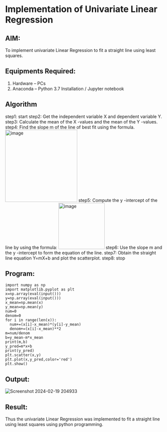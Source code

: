 # Implementation of Univariate Linear Regression
## AIM:
To implement univariate Linear Regression to fit a straight line using least squares.

## Equipments Required:
1. Hardware – PCs
2. Anaconda – Python 3.7 Installation / Jupyter notebook

## Algorithm
step1: start
step2: Get the independent variable X and dependent variable Y.
step3: Calculate the mean of the X -values and the mean of the Y -values.
step4: Find the slope m of the line of best fit using the formula. 
<img width="231" alt="image" src="https://user-images.githubusercontent.com/93026020/192078527-b3b5ee3e-992f-46c4-865b-3b7ce4ac54ad.png">
step5: Compute the y -intercept of the line by using the formula:
<img width="148" alt="image" src="https://user-images.githubusercontent.com/93026020/192078545-79d70b90-7e9d-4b85-9f8b-9d7548a4c5a4.png">
step6: Use the slope m and the y -intercept to form the equation of the line.
step7: Obtain the straight line equation Y=mX+b and plot the scatterplot.
step8: stop
## Program:
```
import numpy as np
import matplotlib.pyplot as plt
x=np.array(eval(input()))
y=np.array(eval(input()))
x_mean=np.mean(x)
y_mean=np.mean(y)
num=0
denom=0
for i in range(len(x)):
  num+=(x[i]-x_mean)*(y[i]-y_mean)
  denom+=(x[i]-x_mean)**2
m=num/denom
b=y_mean-m*x_mean
print(m,b)
y_pred=m*x+b
print(y_pred)
plt.scatter(x,y)
plt.plot(x,y_pred,color='red')
plt.show()
```



## Output:
![Screenshot 2024-02-19 204933](https://github.com/SanjayK2006/Find-the-best-fit-line-using-Least-Squares-Method/assets/144979178/318a8b0a-ca8a-4c9d-911b-1fa2b7d54b1e)





## Result:
Thus the univariate Linear Regression was implemented to fit a straight line using least squares using python programming.
